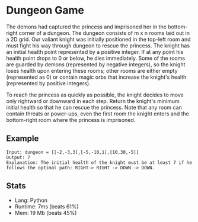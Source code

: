 # Dungeon Game

The demons had captured the princess and imprisoned her in the bottom-right corner of a dungeon. The dungeon consists of m x n rooms laid out in a 2D grid. Our valiant knight was initially positioned in the top-left room and must fight his way through dungeon to rescue the princess. The knight has an initial health point represented by a positive integer. If at any point his health point drops to 0 or below, he dies immediately. Some of the rooms are guarded by demons (represented by negative integers), so the knight loses health upon entering these rooms; other rooms are either empty (represented as 0) or contain magic orbs that increase the knight's health (represented by positive integers).

To reach the princess as quickly as possible, the knight decides to move only rightward or downward in each step. Return the knight's minimum initial health so that he can rescue the princess. Note that any room can contain threats or power-ups, even the first room the knight enters and the bottom-right room where the princess is imprisoned.

## Example

```
Input: dungeon = [[-2,-3,3],[-5,-10,1],[10,30,-5]]
Output: 7
Explanation: The initial health of the knight must be at least 7 if he follows the optimal path: RIGHT-> RIGHT -> DOWN -> DOWN.
```

## Stats

- Lang: Python
- Runtime: 7ms (beats 61%)
- Mem: 19 Mb (beats 45%)
